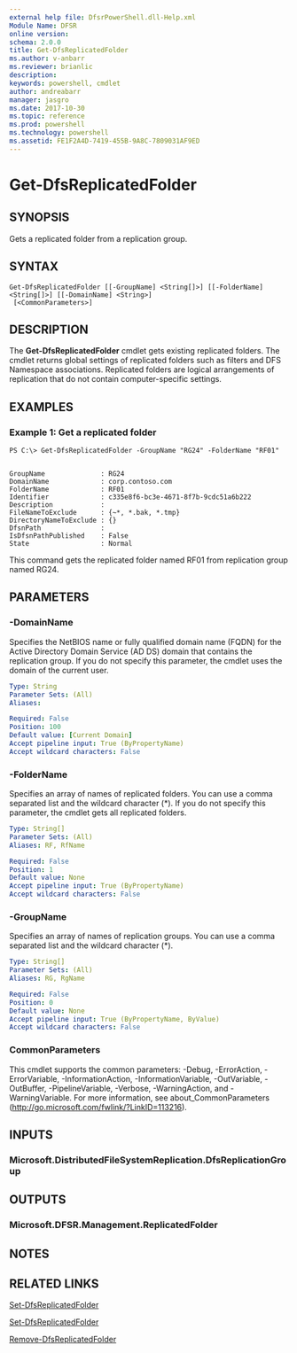 ```yaml
---
external help file: DfsrPowerShell.dll-Help.xml
Module Name: DFSR
online version: 
schema: 2.0.0
title: Get-DfsReplicatedFolder
ms.author: v-anbarr
ms.reviewer: brianlic
description: 
keywords: powershell, cmdlet
author: andreabarr
manager: jasgro
ms.date: 2017-10-30
ms.topic: reference
ms.prod: powershell
ms.technology: powershell
ms.assetid: FE1F2A4D-7419-455B-9A8C-7809031AF9ED
---
```


# Get-DfsReplicatedFolder

## SYNOPSIS
Gets a replicated folder from a replication group.

## SYNTAX

```
Get-DfsReplicatedFolder [[-GroupName] <String[]>] [[-FolderName] <String[]>] [[-DomainName] <String>]
 [<CommonParameters>]
```

## DESCRIPTION
The **Get-DfsReplicatedFolder** cmdlet gets existing replicated folders.
The cmdlet returns global settings of replicated folders such as filters and DFS Namespace associations.
Replicated folders are logical arrangements of replication that do not contain computer-specific settings.

## EXAMPLES

### Example 1: Get a replicated folder
```
PS C:\> Get-DfsReplicatedFolder -GroupName "RG24" -FolderName "RF01"


GroupName              : RG24
DomainName             : corp.contoso.com
FolderName             : RF01
Identifier             : c335e8f6-bc3e-4671-8f7b-9cdc51a6b222
Description            :
FileNameToExclude      : {~*, *.bak, *.tmp}
DirectoryNameToExclude : {}
DfsnPath               :
IsDfsnPathPublished    : False
State                  : Normal
```

This command gets the replicated folder named RF01 from replication group named RG24.

## PARAMETERS

### -DomainName
Specifies the NetBIOS name or fully qualified domain name (FQDN) for the Active Directory Domain Service (AD DS) domain that contains the replication group.
If you do not specify this parameter, the cmdlet uses the domain of the current user.

```yaml
Type: String
Parameter Sets: (All)
Aliases: 

Required: False
Position: 100
Default value: [Current Domain]
Accept pipeline input: True (ByPropertyName)
Accept wildcard characters: False
```

### -FolderName
Specifies an array of names of replicated folders.
You can use a comma separated list and the wildcard character (*).
If you do not specify this parameter, the cmdlet gets all replicated folders.

```yaml
Type: String[]
Parameter Sets: (All)
Aliases: RF, RfName

Required: False
Position: 1
Default value: None
Accept pipeline input: True (ByPropertyName)
Accept wildcard characters: False
```

### -GroupName
Specifies an array of names of replication groups.
You can use a comma separated list and the wildcard character (*).

```yaml
Type: String[]
Parameter Sets: (All)
Aliases: RG, RgName

Required: False
Position: 0
Default value: None
Accept pipeline input: True (ByPropertyName, ByValue)
Accept wildcard characters: False
```

### CommonParameters
This cmdlet supports the common parameters: -Debug, -ErrorAction, -ErrorVariable, -InformationAction, -InformationVariable, -OutVariable, -OutBuffer, -PipelineVariable, -Verbose, -WarningAction, and -WarningVariable. For more information, see about_CommonParameters (http://go.microsoft.com/fwlink/?LinkID=113216).

## INPUTS

### Microsoft.DistributedFileSystemReplication.DfsReplicationGroup

## OUTPUTS

### Microsoft.DFSR.Management.ReplicatedFolder

## NOTES

## RELATED LINKS

[Set-DfsReplicatedFolder](./Set-DfsReplicatedFolder.md)

[Set-DfsReplicatedFolder](./Set-DfsReplicatedFolder.md)

[Remove-DfsReplicatedFolder](./Remove-DfsReplicatedFolder.md)

